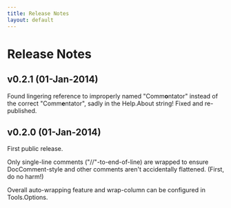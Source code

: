 ```yaml
---
title: Release Notes
layout: default
---
```


# Release Notes


## v0.2.1 (01-Jan-2014)

Found lingering reference to improperly named "Comm**o**ntator" instead of the
correct "Comm**e**ntator", sadly in the Help.About string!  Fixed and re-published.


## v0.2.0 (01-Jan-2014)

First public release.

Only single-line comments ("//"-to-end-of-line) are wrapped to ensure DocComment-style
and other comments aren't accidentally flattened.  (First, do no harm!)

Overall auto-wrapping feature and wrap-column can be configured in Tools.Options.
